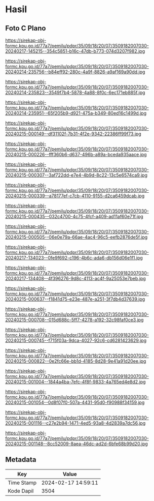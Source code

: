 # Hasil

## Foto C Plano

https://sirekap-obj-formc.kpu.go.id/77a7/pemilu/pdpr/35/09/18/20/07/3509182007030-20240217-145215--354c5851-b16c-47db-b773-074d3207f982.jpg

https://sirekap-obj-formc.kpu.go.id/77a7/pemilu/pdpr/35/09/18/20/07/3509182007030-20240214-235756--b84eff92-280c-4a9f-8826-a9af169a90dd.jpg

https://sirekap-obj-formc.kpu.go.id/77a7/pemilu/pdpr/35/09/18/20/07/3509182007030-20240214-235823--3549f7b4-5878-4a88-8f0c-6ec171eb885f.jpg

https://sirekap-obj-formc.kpu.go.id/77a7/pemilu/pdpr/35/09/18/20/07/3509182007030-20240214-235951--65f205b9-d921-475a-b349-80ed16c1499d.jpg

https://sirekap-obj-formc.kpu.go.id/77a7/pemilu/pdpr/35/09/18/20/07/3509182007030-20240215-000149--df31102f-7b31-4f2e-9342-22386ff99f73.jpg

https://sirekap-obj-formc.kpu.go.id/77a7/pemilu/pdpr/35/09/18/20/07/3509182007030-20240215-000226--fff360b6-d637-496b-a89a-bceda935aace.jpg

https://sirekap-obj-formc.kpu.go.id/77a7/pemilu/pdpr/35/09/18/20/07/3509182007030-20240215-000307--3af722dd-e7e4-4b9d-8c22-13c5e6574ca9.jpg

https://sirekap-obj-formc.kpu.go.id/77a7/pemilu/pdpr/35/09/18/20/07/3509182007030-20240215-000339--a78177ef-c7cb-4110-9155-d2ca6459dcab.jpg

https://sirekap-obj-formc.kpu.go.id/77a7/pemilu/pdpr/35/09/18/20/07/3509182007030-20240215-000435--032c4700-4c75-4fcf-a409-ad11af60e71f.jpg

https://sirekap-obj-formc.kpu.go.id/77a7/pemilu/pdpr/35/09/18/20/07/3509182007030-20240215-000505--06e0e79a-66ae-4ac4-96c5-eefb2876de5f.jpg

https://sirekap-obj-formc.kpu.go.id/77a7/pemilu/pdpr/35/09/18/20/07/3509182007030-20240217-134023--0fe9f692-c196-4b6c-ada6-db156d06e1f1.jpg

https://sirekap-obj-formc.kpu.go.id/77a7/pemilu/pdpr/35/09/18/20/07/3509182007030-20240217-134408--4f396276-9d8c-4113-ac4f-9a25053e7beb.jpg

https://sirekap-obj-formc.kpu.go.id/77a7/pemilu/pdpr/35/09/18/20/07/3509182007030-20240215-000637--f1841d75-e23e-487e-a251-3f7db4d37639.jpg

https://sirekap-obj-formc.kpu.go.id/77a7/pemilu/pdpr/35/09/18/20/07/3509182007030-20240215-000708--015d688c-5ff7-4278-a192-32c98faf0ce3.jpg

https://sirekap-obj-formc.kpu.go.id/77a7/pemilu/pdpr/35/09/18/20/07/3509182007030-20240215-000745--f715f03a-9dca-4027-92c6-cd6281423629.jpg

https://sirekap-obj-formc.kpu.go.id/77a7/pemilu/pdpr/35/09/18/20/07/3509182007030-20240215-000822--0e2fc66e-bb1d-4185-8d28-9e41a91d20ee.jpg

https://sirekap-obj-formc.kpu.go.id/77a7/pemilu/pdpr/35/09/18/20/07/3509182007030-20240215-001004--1844a4ba-7efc-4f8f-9833-4a765ed4e8d2.jpg

https://sirekap-obj-formc.kpu.go.id/77a7/pemilu/pdpr/35/09/18/20/07/3509182007030-20240215-001054--0d8f07f0-507a-4431-95d0-f90988f34159.jpg

https://sirekap-obj-formc.kpu.go.id/77a7/pemilu/pdpr/35/09/18/20/07/3509182007030-20240215-001116--c27e2b94-1471-4ed5-93a8-4d2839a7dc56.jpg

https://sirekap-obj-formc.kpu.go.id/77a7/pemilu/pdpr/35/09/18/20/07/3509182007030-20240215-001148--8cc52009-8aea-46dc-ad2d-6bfe68b99d20.jpg


## Metadata

| Key        | Value               |
| ---------- | ------------------- |
| Time Stamp | 2024-02-17 14:59:11 |
| Kode Dapil | 3504                |



